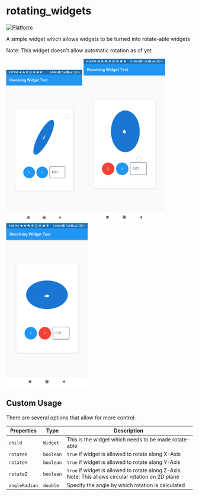 # rotating_widgets
[![Platform](https://img.shields.io/badge/platform-android%20|%20ios-green.svg)](https://img.shields.io/badge/platform-Android%20%7C%20iOS-green.svg)

A simple widget which allows widgets to be turned into rotate-able widgets

Note: This widget doesn't allow automatic rotation as of yet

<p>
  <img width="205px" alt="X Y Active" src="https://raw.githubusercontent.com/hardikb19/rotating-widgets/master/example/screenshots/flutter_01.png"/>
  <img width="220px" alt="Y active" src="https://raw.githubusercontent.com/hardikb19/rotating-widgets/master/example/screenshots/flutter_05.png"/>
  <img width="220px" alt="X active" src="https://raw.githubusercontent.com/hardikb19/rotating-widgets/master/example/screenshots/flutter_07.png" />
</p>


## Custom Usage
There are several options that allow for more control:

|  Properties  | Type |   Description   |
|--------------|-----------------|-----------------|
| `child` | `Widget` | This is the widget which needs to be made rotate-able |
| `rotateX` | `boolean` | `true` if widget is allowed to rotate along X-Axis |
| `rotateY` | `boolean` | `true` if widget is allowed to rotate along Y-Axis |
| `rotateZ` | `boolean` | `true` if widget is allowed to rotate along Z-Axis. Note: This allows circular rotation on 2D plane |
| `angleRadian` | `double` | Specify the angle by which rotation is calculated |

<br>
<br>